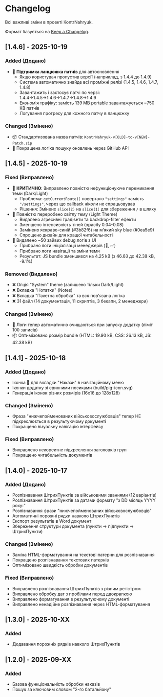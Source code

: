 # Changelog

Всі важливі зміни в проекті KontrNahryuk.

Формат базується на [Keep a Changelog](https://keepachangelog.com/).

## [1.4.6] - 2025-10-19

### Added (Додано)
- 🔗 **Підтримка ланцюжка патчів** для автооновлення
  - Якщо користувач пропустив версії (наприклад, з 1.4.4 до 1.4.9)
  - Система автоматично знайде всі проміжні релізі (1.4.5, 1.4.6, 1.4.7, 1.4.8)
  - Завантажить і застосує патчі по черзі: 1.4.4→1.4.5→1.4.6→1.4.7→1.4.8→1.4.9
  - Економія трафіку: замість 139 MB portable завантажується ~750 KB патчів
  - Логування прогресу для кожного патчу в ланцюжку

### Changed (Змінено)
- 📦 Стандартизована назва патчів: `KontrNahryuk-v[OLD]-to-v[NEW]-Patch.zip`
- 🔄 Покращена логіка пошуку оновлень через GitHub API

## [1.4.5] - 2025-10-19

### Fixed (Виправлено)
- 🐛 **КРИТИЧНО**: Виправлено повністю нефункціонуюче перемикання теми (Dark/Light)
  - Проблема: `getCurrentRoute()` повертало `"settings"` замість `"/settings"`, через що callback ніколи не спрацьовував
  - Рішення: Змінено `slice(2)` на `slice(1)` для збереження `/` в шляху
- 🎨 Повністю переробено світлу тему (Light Theme)
  - Видалено агресивні градієнти та backdrop-filter ефекти
  - Зменшено інтенсивність тіней (opacity 0.04-0.08)
  - Замінено яскраво-синій (#3b82f6) на м'який sky blue (#0ea5e9)
  - Спрощено дизайн для кращої читабельності
- 📝 Видалено ~50 зайвих debug логів з UI
  - Прибрано логи ініціалізації менеджерів (🚀, ✅)
  - Прибрано логи навігації та зміни теми
  - Результат: JS bundle зменшився на 4.25 kB (з 46.63 до 42.38 kB, -9.1%)

### Removed (Видалено)
- ❌ Опція "System" theme (залишено тільки Dark/Light)
- ❌ Вкладка "Нотатки" (Notes)
- ❌ Вкладка "Пакетна обробка" та вся пов'язана логіка
- ❌ 31 файл (14 документація, 11 скриптів, 3 бекапи, 2 менеджери)

### Changed (Змінено)
- 🧹 Логи тепер автоматично очищаються при запуску додатку (ліміт 100 записів)
- 📦 Оптимізовано розмір bundle (HTML: 19.90 kB, CSS: 26.13 kB, JS: 42.38 kB)

## [1.4.1] - 2025-10-18

### Added (Додано)
- Іконка 📄 для вкладки "Накази" в навігаційному меню
- Іконки додатку зі свинними носиками (build/pig-icon.svg)
- Генерація іконок різних розмірів (16x16 до 128x128)

### Changed (Змінено)
- Фраза "нижчепойменованих військовослужбовців" тепер НЕ підкреслюється в результуючому документі
- Покращено візуальну навігацію інтерфейсу

### Fixed (Виправлено)
- Виправлено некоректне підкреслення заголовків груп
- Покращено читабельність документів

## [1.4.0] - 2025-10-17

### Added (Додано)
- Розпізнавання ШтрихПунктів за військовими званнями (12 варіантів)
- Розпізнавання ШтрихПунктів за датами формату "з DD місяць YYYY року:"
- Розпізнавання фрази "нижчепойменованих військовослужбовців"
- Автоматичні порожні рядки навколо ШтрихПунктів
- Експорт результатів в Word документ
- Збереження структури документа (пункти → підпункти → ШтрихПункти)

### Changed (Змінено)
- Заміна HTML-форматування на текстові патерни для розпізнавання
- Покращено розпізнавання текстових патернів
- Оптимізовано швидкість обробки документів

### Fixed (Виправлено)
- Виправлено розпізнавання ШтрихПунктів з різним регістром
- Виправлено обробку дат з пробілами перед двокрапкою
- Виправлено форматування в результуючому документі
- Виправлено ненадійне розпізнавання через HTML-форматування

## [1.3.0] - 2025-10-XX

### Added
- Додавання порожніх рядків навколо ШтрихПунктів

## [1.2.0] - 2025-09-XX

### Added
- Базова функціональність обробки наказів
- Пошук за ключовим словом "2-го батальйону"
